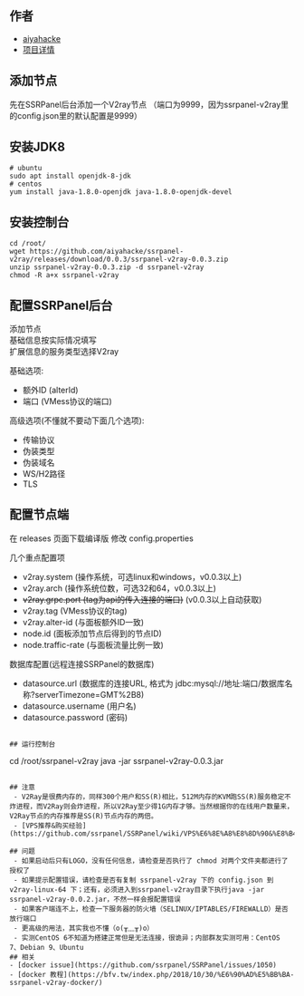 ## 作者
- [aiyahacke](https://github.com/aiyahacke)
- [项目详情](https://github.com/aiyahacke/ssrpanel-v2ray)

## 添加节点
先在SSRPanel后台添加一个V2ray节点
（端口为9999，因为ssrpanel-v2ray里的config.json里的默认配置是9999）

## 安装JDK8
```
# ubuntu
sudo apt install openjdk-8-jdk
# centos
yum install java-1.8.0-openjdk java-1.8.0-openjdk-devel
```

## 安装控制台
```
cd /root/
wget https://github.com/aiyahacke/ssrpanel-v2ray/releases/download/0.0.3/ssrpanel-v2ray-0.0.3.zip
unzip ssrpanel-v2ray-0.0.3.zip -d ssrpanel-v2ray
chmod -R a+x ssrpanel-v2ray
```

## 配置SSRPanel后台

添加节点  
基础信息按实际情况填写  
扩展信息的服务类型选择V2ray  

基础选项:  
- 额外ID (alterId)  
- 端口 (VMess协议的端口)
  
高级选项(不懂就不要动下面几个选项):  
- 传输协议  
- 伪装类型  
- 伪装域名  
- WS/H2路径  
- TLS  

## 配置节点端

在 releases 页面下载编译版
修改 config.properties

几个重点配置项
- v2ray.system (操作系统，可选linux和windows，v0.0.3以上)
- v2ray.arch (操作系统位数，可选32和64，v0.0.3以上)
- ~~v2ray.grpc.port (tag为api的传入连接的端口)~~ (v0.0.3以上自动获取)
- v2ray.tag (VMess协议的tag)
- v2ray.alter-id (与面板额外ID一致)
- node.id (面板添加节点后得到的节点ID)
- node.traffic-rate (与面板流量比例一致)

数据库配置(远程连接SSRPanel的数据库)
- datasource.url (数据库的连接URL, 格式为 jdbc:mysql://地址:端口/数据库名称?serverTimezone=GMT%2B8)
- datasource.username (用户名)
- datasource.password (密码)
```

## 运行控制台
```
cd /root/ssrpanel-v2ray
java -jar ssrpanel-v2ray-0.0.3.jar
```

## 注意
 - V2Ray是很费内存的，同样300个用户和SS(R)相比，512M内存的KVM跑SS(R)服务稳定不炸进程，而V2Ray则会炸进程，所以V2Ray至少得1G内存才够。当然根据你的在线用户数量来，V2Ray节点的内存推荐是SS(R)节点内存的两倍。
 - [VPS推荐&购买经验](https://github.com/ssrpanel/SSRPanel/wiki/VPS%E6%8E%A8%E8%8D%90&%E8%B4%AD%E4%B9%B0%E7%BB%8F%E9%AA%8C)

## 问题
 - 如果启动后只有LOGO，没有任何信息，请检查是否执行了 chmod 对两个文件夹都进行了授权了
 - 如果提示配置错误，请检查是否有复制 ssrpanel-v2ray 下的 config.json 到 v2ray-linux-64 下；还有，必须进入到ssrpanel-v2ray目录下执行java -jar ssrpanel-v2ray-0.0.2.jar，不然一样会报配置错误
 - 如果客户端连不上，检查一下服务器的防火墙（SELINUX/IPTABLES/FIREWALLD）是否放行端口
 - 更高级的用法，其实我也不懂（o(╥﹏╥)o）
 - 实测CentOS 6不知道为搭建正常但是无法连接，很诡异；内部群友实测可用：CentOS 7、Debian 9、Ubuntu
## 相关
- [docker issue](https://github.com/ssrpanel/SSRPanel/issues/1050)
- [docker 教程](https://bfv.tw/index.php/2018/10/30/%E6%90%AD%E5%BB%BA-ssrpanel-v2ray-docker/)